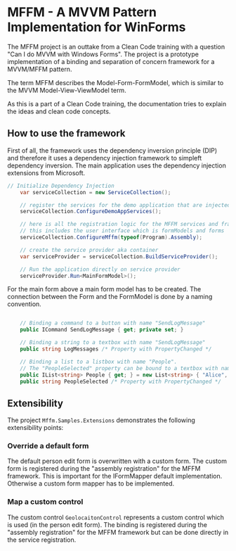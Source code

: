 # MFFM - A MVVM Pattern Implementation for WinForms

The MFFM project is an outtake from a Clean Code training with a question "Can I do MVVM with Windows Forms". The project is a prototype implementation of a binding and separation of concern framework for a MVVM/MFFM pattern.

The term MFFM describes the Model-Form-FormModel, which is similar to the MVVM Model-View-ViewModel term.

As this is a part of a Clean Code training, the documentation tries to explain the ideas and clean code concepts.

## How to use the framework

First of all, the framework uses the dependency inversion principle (DIP) and therefore it uses a dependency injection framework to simpleft dependency inversion. The main application uses the dependency injection extensions from Microsoft.

``` csharp
// Initialize Dependency Injection
    var serviceCollection = new ServiceCollection();

    // register the services for the demo application that are injected into the form models
    serviceCollection.ConfigureDemoAppServices();

    // here is all the registration logic for the MFFM services and framework
    // this includes the user interface which is formModels and forms
    serviceCollection.ConfigureMffm(typeof(Program).Assembly);

    // create the service provider aka container
    var serviceProvider = serviceCollection.BuildServiceProvider();

    // Run the application directly on service provider
    serviceProvider.Run<MainFormModel>();
```

For the main form above a main form model has to be created. The connection between the Form and the FormModel is done by a naming convention.

``` csharp

    // Binding a command to a button with name "SendLogMessage"
    public ICommand SendLogMessage { get; private set; }

    // Binding a string to a textbox with name "SendLogMessage"
    public string LogMessages /* Property with PropertyChanged */

    // Binding a list to a listbox with name "People".
    // The "PeopleSelected" property can be bound to a textbox with name "PeopleSelected"
    public IList<string> People { get; } = new List<string> { "Alice", "Bob", "Charlie" };
    public string PeopleSelected /* Property with PropertyChanged */
```

## Extensibility

The project `Mffm.Samples.Extensions` demonstrates the following extensibility points:

### Override a default form

The default person edit form is overwritten with a custom form. The custom form is registered during the "assembly registration" for the MFFM framework. This is important for the IFormMapper default implementation. Otherwise a custom form mapper has to be implemented.

### Map a custom control

The custom control `GeolocaitonControl` represents a custom control which is used (in the person edit form). The binding is registered during the "assembly registration" for the MFFM framework but can be done directly in the service registration.

